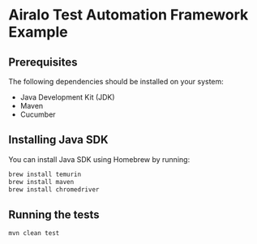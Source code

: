 # Airalo Test Automation Framework Example

## Prerequisites

The following dependencies should be installed on your system:

- Java Development Kit (JDK)
- Maven
- Cucumber

## Installing Java SDK

You can install Java SDK using Homebrew by running:

```bash
brew install temurin
brew install maven
brew install chromedriver
```

## Running the tests

```bash
mvn clean test
```



